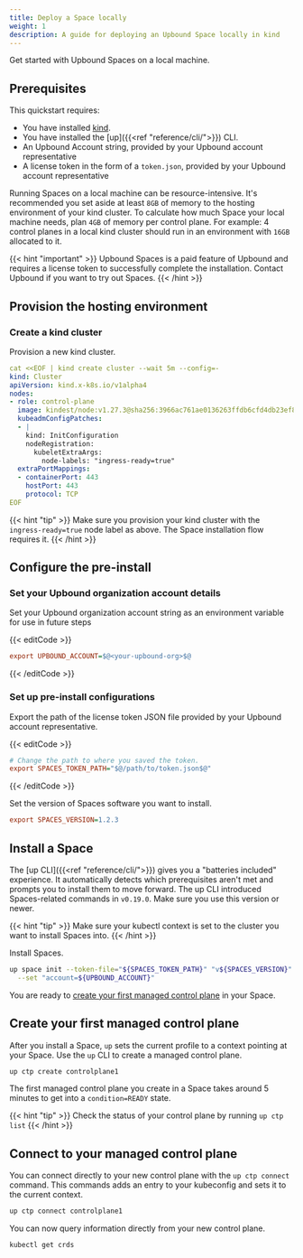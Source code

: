 ```yaml
---
title: Deploy a Space locally
weight: 1
description: A guide for deploying an Upbound Space locally in kind
---
```


Get started with Upbound Spaces on a local machine.

## Prerequisites

This quickstart requires:

- You have installed [kind](https://kind.sigs.k8s.io/).
- You have installed the [up]({{<ref "reference/cli/">}}) CLI.
- An Upbound Account string, provided by your Upbound account representative
- A license token in the form of a `token.json`, provided by your Upbound account representative

Running Spaces on a local machine can be resource-intensive. It's recommended you set aside at least `8GB` of memory to the hosting environment of your kind cluster. To calculate how much Space your local machine needs, plan `4GB` of memory per control plane. For example: 4 control planes in a local kind cluster should run in an environment with `16GB` allocated to it.

{{< hint "important" >}}
Upbound Spaces is a paid feature of Upbound and requires a license token to successfully complete the installation. Contact Upbound if you want to try out Spaces. 
{{< /hint >}}

## Provision the hosting environment

### Create a kind cluster
Provision a new kind cluster.

```yaml
cat <<EOF | kind create cluster --wait 5m --config=-
kind: Cluster
apiVersion: kind.x-k8s.io/v1alpha4
nodes:
- role: control-plane
  image: kindest/node:v1.27.3@sha256:3966ac761ae0136263ffdb6cfd4db23ef8a83cba8a463690e98317add2c9ba72
  kubeadmConfigPatches:
  - |
    kind: InitConfiguration
    nodeRegistration:
      kubeletExtraArgs:
        node-labels: "ingress-ready=true"    
  extraPortMappings:
  - containerPort: 443
    hostPort: 443
    protocol: TCP
EOF
```

{{< hint "tip" >}}
Make sure you provision your kind cluster with the `ingress-ready=true` node label as above. The Space installation flow requires it.
{{< /hint >}}

## Configure the pre-install

### Set your Upbound organization account details

Set your Upbound organization account string as an environment variable for use in future steps

{{< editCode >}}
```ini
export UPBOUND_ACCOUNT=$@<your-upbound-org>$@
```
{{< /editCode >}}

### Set up pre-install configurations

Export the path of the license token JSON file provided by your Upbound account representative.

{{< editCode >}}
```ini {copy-lines="2"}
# Change the path to where you saved the token.
export SPACES_TOKEN_PATH="$@/path/to/token.json$@"
```
{{< /editCode >}}

Set the version of Spaces software you want to install.

```ini
export SPACES_VERSION=1.2.3
```

## Install a Space

The [up CLI]({{<ref "reference/cli/">}}) gives you a "batteries included" experience. It automatically detects which prerequisites aren't met and prompts you to install them to move forward. The up CLI introduced Spaces-related commands in `v0.19.0`. Make sure you use this version or newer.

{{< hint "tip" >}}
Make sure your kubectl context is set to the cluster you want to install Spaces into.
{{< /hint >}}

Install Spaces.

```bash
up space init --token-file="${SPACES_TOKEN_PATH}" "v${SPACES_VERSION}" \
  --set "account=${UPBOUND_ACCOUNT}"
```

You are ready to [create your first managed control plane](#create-your-first-managed-control-plane) in your Space.

## Create your first managed control plane

After you install a Space, `up` sets the current profile to a context pointing at your Space. Use the `up` CLI to create a managed control plane. 

```bash
up ctp create controlplane1
```

The first managed control plane you create in a Space takes around 5 minutes to get into a `condition=READY` state. 


{{< hint "tip" >}}
Check the status of your control plane by running `up ctp list`
{{< /hint >}}

## Connect to your managed control plane

You can connect directly to your new control plane with the `up ctp connect` command. This commands adds an entry to your kubeconfig and sets it to the current context.

```bash
up ctp connect controlplane1
```

You can now query information directly from your new control plane.

```bash
kubectl get crds
```